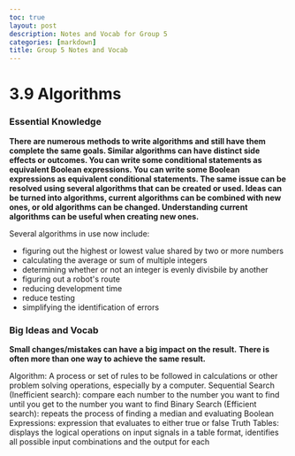 ```yaml
---
toc: true
layout: post
description: Notes and Vocab for Group 5
categories: [markdown]
title: Group 5 Notes and Vocab
---
```


# 3.9 Algorithms

### Essential Knowledge

**There are numerous methods to write algorithms and still have them complete the same goals. Similar algorithms can have distinct side effects or outcomes. You can write some conditional statements as equivalent Boolean expressions. You can write some Boolean expressions as equivalent conditional statements. The same issue can be resolved using several algorithms that can be created or used. Ideas can be turned into algorithms, current algorithms can be combined with new ones, or old algorithms can be changed. Understanding current algorithms can be useful when creating new ones.**

Several algorithms in use now include: 
- figuring out the highest or lowest value shared by two or more numbers
- calculating the average or sum of multiple integers
- determining whether or not an integer is evenly divisbile by another
- figuring out a robot's route 
- reducing development time
- reduce testing
- simplifying the identification of errors

### Big Ideas and Vocab

**Small changes/mistakes can have a big impact on the result.**
**There is often more than one way to achieve the same result.**

Algorithm: A process or set of rules to be followed in calculations or other problem solving operations, especially by a computer.
Sequential Search (Inefficient search): compare each number to the number you want to find until you get to the number you want to find
Binary Search (Efficient search): repeats the process of finding a median and evaluating
Boolean Expressions: expression that evaluates to either true or false
Truth Tables: displays the logical operations on input signals in a table format, identifies all possible input combinations and the output for each

